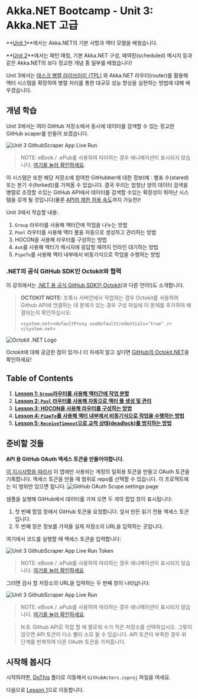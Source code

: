 # Akka.NET Bootcamp - Unit 3: Akka.NET 고급

**[Unit 1](../Unit-1/README.md)**에서는 Akka.NET의 기본 사항과 액터 모델을 배웠습니다. 

**[Unit 2](../Unit-2/README.md)**에서는 패턴 매칭, 기본 Akka.NET 구성, 예약된(scheduled) 메시지 등과 같은 Akka.NET의 보다 정교한 개념 중 일부를 배웠습니다! 

Unit 3에서는 [태스크 병렬 라이브러리 (TPL)](https://msdn.microsoft.com/en-us/library/dd537609.aspx) 와 Akka.NET 라우터(router)를 활용해 액터 시스템을 확장하여 병렬 처리를 통한 대규모 성능 향상을 실현하는 방법에 대해 배우겠습니다. 

## 개념 학습
Unit 3에서는 여러 GitHub 저장소에서 동시에 데이터를 검색할 수 있는 정교한 GitHub scaper를 만들어 보겠습니다.

![Unit 3 GithubScraper App Live Run](lesson5/images/lesson5-live-run.gif)
> NOTE: eBook / .ePub를 사용하여 따라하는 경우 애니메이션이 표시되지 않습니다. [여기를 눌러 확인하세요](https://github.com/petabridge/akka-bootcamp/raw/master/src/Unit-3/lesson5/images/lesson5-live-run.gif).


이 시스템은 또한 해당 저장소에 참여한 GitHubber에 대한 정보(예 : 별표 수(stared) 또는 분기 수(forked))를 가져올 수 있습니다. 결국 우리는 엄청난 양의 데이터 검색을 병렬로 조정할 수있는 GitHub API에서 데이터를 검색할 수있는 확장성이 뛰어난 시스템을 갖게 될 것입니다(물론 [API의 제한 허용 속도](https://developer.github.com/v3/rate_limit/)까지 가능한)!

Unit 3에서 학습할 내용:

1. `Group` 라우터를 사용해 액터간에 작업을 나누는 방법 
2. `Pool` 라우터를 사용해 액터 풀을 자동으로 생성하고 관리하는 방법 
3. HOCON을 사용해 라우터를 구성하는 방법 
4. `Ask`를 사용해 액터가 메시지에 응답할 때까지 인라인 대기하는 방법 
5. `PipeTo`를 사용해 액터 내부에서 비동기식으로 작업을 수행하는 방법 

### .NET의 공식 GitHub SDK인 Octokit와 협력
이 강의에서는 [.NET 용 공식 GitHub SDK인 Octokit](http://octokit.github.io/)(과 다른 언어!)도 소개합니다. 

> **OCTOKIT NOTE:** 프록시 서버안에서 작업하는 경우 Octokit를 사용하여 Github API에 연결하는 데 문제가 있는 경우 구성 파일에 이 문제를 추가하여 해결되는지 확인하십시오:
>
>  `<system.net><defaultProxy useDefaultCredentials="true" /></system.net>`

![Octokit .NET Logo](../../images/gundam-dotnet.png)

Octokit에 대해 궁금한 점이 있거나 더 자세히 알고 싶다면 [GitHub의 Octokit.NET](https://github.com/octokit/octokit.net)을 확인하세요! 

## Table of Contents

1. **[Lesson 1: `Group`라우터를 사용해 액터간에 작업 분할](lesson1/README.md)**
2. **[Lesson 2: `Pool` 라우터를 사용해 자동으로 액터 풀 생성 및 관리](lesson2/README.md)** 
3. **[Lesson 3: HOCON을 사용해 라우터를 구성하는 방법](lesson3/README.md)**
4. **[Lesson 4: `PipeTo`를 사용해 액터 내부에서 비동기식으로 작업을 수행하는 방법](lesson4/README.md)**
5. **[Lesson 5: `ReceiveTimeout`으로 교착 상태(deadlock)를 방지하는 방법](lesson5/README.md)**

## 준비할 것들
**API 용 GitHub OAuth 액세스 토큰을 만들어야합니다**. 

[이 지시사항을 따라서](https://help.github.com/articles/creating-an-access-token-for-command-line-use/) 이 앱에만 사용되는 계정의 일회용 토큰을 만들고 OAuth 토큰을 기록합니다. 액세스 토큰을 만들 때 범위로 repo를 선택할 수 있습니다. 이 프로젝트에는 이 범위만 있으면 됩니다.
![GitHub OAuth Scope settings page](../../images/OAuth_Scope.png)

샘플을 실행해 GitHub에서 데이터를 가져 오면 두 개의 팝업 창이 표시됩니다:
1. 첫 번째 팝업 창에서 GitHub 토큰을 요청합니다. 앞서 만든 읽기 전용 액세스 토큰입니다. 
2. 두 번째 창은 정보를 가져올 실제 저장소의 URL을 입력하는 곳입니다. 

여기에서 코드를 실행할 때 액세스 토큰을 입력합니다:

![Unit 3 GithubScraper App Live Run Token](lesson5/images/enter-access-token.gif)
> NOTE: eBook / .ePub를 사용하여 따라하는 경우 애니메이션이 표시되지 않습니다. [여기를 눌러 확인하세요](https://github.com/petabridge/akka-bootcamp/raw/master/src/Unit-3/lesson5/images/enter-access-token.gif).
> 
그러면 검사 할 저장소의 URL을 입력하는 두 번째 창이 나타납니다:

![Unit 3 GithubScraper App Live Run](lesson5/images/lesson5-live-run.gif)
> NOTE: eBook / .ePub를 사용하여 따라하는 경우 애니메이션이 표시되지 않습니다. [여기를 눌러 확인하세요](https://github.com/petabridge/akka-bootcamp/raw/master/src/Unit-3/lesson5/images/lesson5-live-run.gif).

> N.B. Github API로 작업 할 때 팔로워 수가 적은 저장소를 선택하십시오. 그렇지 않으면 API 토큰이 다소 빨리 소모 될 수 있습니다. API 토큰이 부족한 경우 위 단계를 반복하여 다른 OAuth 토큰을 가져옵니다. 

## 시작해 봅시다
시작하려면, [DoThis](DoThis/) 폴더로 이동해서 `GithubActors.csproj` 파일을 여세요.

다음으로 [Lesson 1](lesson1/README.md)으로 이동합니다.
